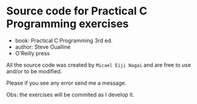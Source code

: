 # Source code for Practical C Programming exercises #

* book: Practical C Programming 3rd ed.
* author: Steve Oualline
* O'Reilly press

All the source code was created by `Micael Eiji Nagai` and are free to use and/or to be modified.

Please if you see any error send me a message.

Obs: the exercises will be commited as I develop it.
